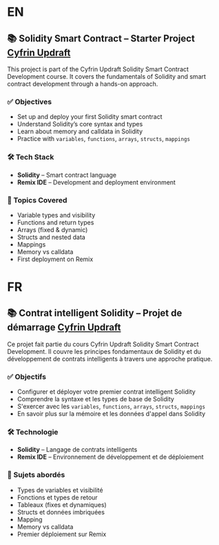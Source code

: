# EN
## 📚 Solidity Smart Contract – Starter Project [Cyfrin Updraft](https://updraft.cyfrin.io/courses/solidity)
This project is part of the Cyfrin Updraft Solidity Smart Contract Development course. 
It covers the fundamentals of Solidity and smart contract development through a hands-on approach.

### ✅ Objectives
- Set up and deploy your first Solidity smart contract
- Understand Solidity’s core syntax and types
- Learn about memory and calldata in Solidity
- Practice with `variables`, `functions`, `arrays`, `structs`, `mappings`

### 🛠️ Tech Stack
- **Solidity** – Smart contract language
- **Remix IDE** – Development and deployment environment

### 📁 Topics Covered
- Variable types and visibility
- Functions and return types
- Arrays (fixed & dynamic)
- Structs and nested data
- Mappings
- Memory vs calldata
- First deployment on Remix

# FR

## 📚 Contrat intelligent Solidity – Projet de démarrage [Cyfrin Updraft](https://updraft.cyfrin.io/courses/solidity)
Ce projet fait partie du cours Cyfrin Updraft Solidity Smart Contract Development. 
Il couvre les principes fondamentaux de Solidity et du développement de contrats intelligents à travers une approche pratique.

### ✅ Objectifs
- Configurer et déployer votre premier contrat intelligent Solidity
- Comprendre la syntaxe et les types de base de Solidity
- S'exercer avec les `variables`, `functions`, `arrays`, `structs`, `mappings`
- En savoir plus sur la mémoire et les données d'appel dans Solidity

### 🛠️ Technologie
- **Solidity** – Langage de contrats intelligents
- **Remix IDE** – Environnement de développement et de déploiement

### 📁 Sujets abordés
- Types de variables et visibilité
- Fonctions et types de retour
- Tableaux (fixes et dynamiques)
- Structs et données imbriquées
- Mapping
- Memory vs calldata
- Premier déploiement sur Remix
